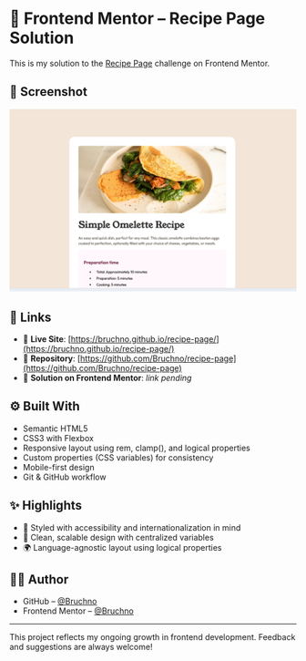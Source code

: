 # 🍳 Frontend Mentor – Recipe Page Solution

This is my solution to the [Recipe Page](https://www.frontendmentor.io/challenges/recipe-page-KiTsR8QQKm) challenge on Frontend Mentor.

## 📸 Screenshot

![Screenshot of the project](./screenshot.png)

## 🔗 Links

- 🔴 **Live Site**: [https://bruchno.github.io/recipe-page/](https://bruchno.github.io/recipe-page/)
- 🧩 **Repository**: [https://github.com/Bruchno/recipe-page](https://github.com/Bruchno/recipe-page)
- 🎯 **Solution on Frontend Mentor**: *link pending*

## ⚙️ Built With

- Semantic HTML5
- CSS3 with Flexbox
- Responsive layout using rem, clamp(), and logical properties
- Custom properties (CSS variables) for consistency
- Mobile-first design
- Git & GitHub workflow

## ✨ Highlights

- 💛 Styled with accessibility and internationalization in mind
- 🦄 Clean, scalable design with centralized variables
- 🌍 Language-agnostic layout using logical properties

## 🙋‍♀️ Author

- GitHub – [@Bruchno](https://github.com/Bruchno)
- Frontend Mentor – [@Bruchno](https://www.frontendmentor.io/profile/Bruchno)

---

This project reflects my ongoing growth in frontend development. Feedback and suggestions are always welcome!
